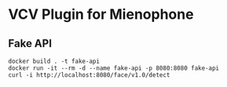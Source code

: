 # VCV Plugin for Mienophone

## Fake API

```
docker build . -t fake-api
docker run -it --rm -d --name fake-api -p 8080:8080 fake-api
curl -i http://localhost:8080/face/v1.0/detect
```
